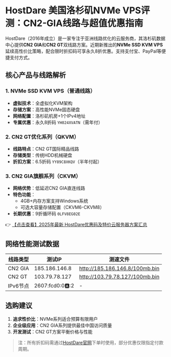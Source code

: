 # HostDare 美国洛杉矶NVMe VPS评测：CN2-GIA线路与超值优惠指南

HostDare（2016年成立）是一家专注于亚洲线路优化的云服务商，其洛杉矶数据中心提供**CN2 GIA**和**CN2 GT**双线路方案。近期新推出的**NVMe SSD KVM VPS**延续高性价比策略，配合限时折扣码可享永久8折优惠。支持支付宝、PayPal等便捷支付方式。

## 核心产品与线路解析

### 1. NVMe SSD KVM VPS（普通线路）
- **虚拟技术**：全虚拟化KVM架构
- **存储方案**：高性能NVMe固态硬盘
- **网络配置**：洛杉矶机房+1个IPv4地址
- **专属优惠**：永久8折码 `YH024XVATN`（需年付）

### 2. CN2 GT优化系列（QKVM）
- **线路特点**：CN2 GT国际精品线路
- **存储类型**：传统HDD机械硬盘
- **折扣方案**：6.5折码 `YY89C8XKQV`（半年付起）

### 3. CN2 GIA旗舰系列（CKVM）
- **网络优势**：低延迟CN2 GIA直连线路
- **特色功能**：
  - 4GB+内存方案支持Windows系统
  - 可选大容量存储配置（CKVM6-CKVM8）
- **长期优惠**：9折循环码 `0LFV8EG02E`

👉 [【点击查看】2025年最新 HostDare优惠码及特价云服务器方案汇总](https://bit.ly/hostdare)

## 网络性能测试数据
| 线路类型       | 测试IP             | 测速文件                  |
|----------------|--------------------|---------------------------|
| CN2 GIA        | 185.186.146.8     | http://185.186.146.8/100mb.bin |
| CN2 GT         | 103.79.78.127     | http://103.79.78.127/100mb.bin |
| IPv6节点       | 2607:fcd0:0:a::2  | -                         |

## 选购建议
1. **追求性价比**：NVMe系列适合预算有限用户
2. **企业级应用**：CN2 GIA系列提供最佳中国访问质量
3. **开发测试**：CN2 GT方案平衡价格与性能

> 注：所有折扣码需通过[HostDare官网](https://bit.ly/hostdare)下单时使用，部分优惠仅限指定付款周期。